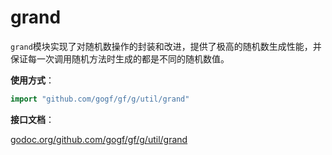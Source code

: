 # grand

`grand`模块实现了对随机数操作的封装和改进，提供了极高的随机数生成性能，并保证每一次调用随机方法时生成的都是不同的随机数值。

**使用方式**：
```go
import "github.com/gogf/gf/g/util/grand"
```

**接口文档**： 

[godoc.org/github.com/gogf/gf/g/util/grand](https://godoc.org/github.com/gogf/gf/g/util/grand)

